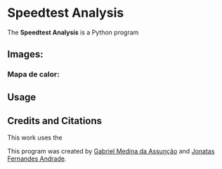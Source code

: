 # Speedtest Analysis

The **Speedtest Analysis** is a Python program 

<!-- that performs dimensionality reduction on Starbucks nutrition data using PCA and visualizes the results in a 3D scatter plot. The code calculates the principal components, determines colors based on the axes values. It provides a concise representation of the nutritional characteristics of Starbucks products. -->

## Images:
### Mapa de calor:
<!-- ![Linhas](https://github.com/gabs4841/Mananciais-Graficos/assets/74026100/16ded7ef-e55f-4c1f-b054-73d952250e13)  -->

## Usage
<!-- To use the program, first, download the scripts and the database and put them in the same folder. Then, execute the python script.
    
    'python principal_component_analysis.py' -->

## Credits and Citations 
This work uses the  <!-- [Starbucks Nutrition Facts](https://www.kaggle.com/datasets/utkarshx27/starbucks-nutrition) dataset, made available by Utkarsh Singh for the Advancement of Science and Art on Kaggle. Special thanks to Utkarsh Singh and the dataset creators for making this data available. -->

This program was created by [Gabriel Medina da Assunção](https://github.com/gabs4841) and [Jonatas Fernandes Andrade](https://github.com/JFA000).
